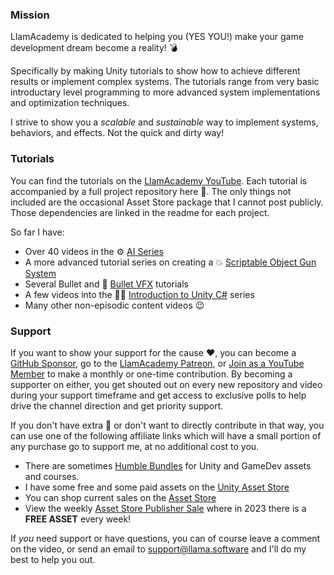 ### Mission
LlamAcademy is dedicated to helping you (YES YOU!) make your game development dream become a reality! 💣

Specifically by making Unity tutorials to show how to achieve different results or implement complex systems. The tutorials range from very basic introductary level programming to more advanced system implementations and optimization techniques.

I strive to show you a _scalable_ and _sustainable_ way to implement systems, behaviors, and effects. Not the quick and dirty way!

### Tutorials
You can find the tutorials on the [LlamAcademy YouTube](https://www.youtube.com/c/LlamAcademy/). Each tutorial is accompanied by a full project repository here 🎉. The only things not included are the occasional Asset Store package that I cannot post publicly. Those dependencies are linked in the readme for each project.

So far I have:
 - Over 40 videos in the ⚙ [AI Series](https://www.youtube.com/watch?v=aHFSDcEQuzQ&list=PLllNmP7eq6TSkwDN8OO0E8S6CWybSE_xC)
 - A more advanced tutorial series on creating a 💥 [Scriptable Object Gun System](https://www.youtube.com/watch?v=E-vIMamyORg&list=PLllNmP7eq6TQJjgKJ6FKcNFfRREe_L6to)
 - Several Bullet and 🚀 [Bullet VFX](https://www.youtube.com/watch?v=cI3E7_f74MA&list=PLllNmP7eq6TRy4IPYo31iGF1a5plxMJ7u) tutorials
 - A few videos into the 👨‍💻 [Introduction to Unity C#](https://www.youtube.com/watch?v=SXaa61JWLDw&list=PLllNmP7eq6TTjwoyfRYAAFOH1sMHVgI1r) series
  - Many other non-episodic content videos 😉

### Support
If you want to show your support for the cause ❤, you can become a [GitHub Sponsor](https://github.com/sponsors/llamacademy), go to the [LlamAcademy Patreon](https://patreon.com/LlamAcademy), or [Join as a YouTube Member](https://www.youtube.com/channel/UCnWm6pMD38R1E2vCAByGb6w/join) to make a monthly or one-time contribution. By becoming a supporter on either, you get shouted out on every new repository and video during your support timeframe and get access to exclusive polls to help drive the channel direction and get priority support.

If you don't have extra 💸 or don't want to directly contribute in that way, you can use one of the following affiliate links which will have a small portion of any purchase go to support me, at no additional cost to you.
 - There are sometimes [Humble Bundles](https://www.humblebundle.com/software/?partner=llamasoftware) for Unity and GameDev assets and courses.
 - I have some free and some paid assets on the [Unity Asset Store](https://assetstore.unity.com/publishers/22409?aid=1101l9QvC)
 - You can shop current sales on the [Asset Store](https://assetstore.unity.com/?on_sale=true&orderBy=0&rows=96&clickref=1100lwtudvMJ&utm_source=partnerize&utm_medium=affiliate&utm_campaign=unity_affiliate&aid=1101l9QvC)
 - View the weekly [Asset Store Publisher Sale](https://assetstore.unity.com/publisher-sale?aid=1101l9QvC) where in 2023 there is a **FREE ASSET** every week!

If _you_ need support or have questions, you can of course leave a comment on the video, or send an email to support@llama.software and I'll do my best to help you out.
